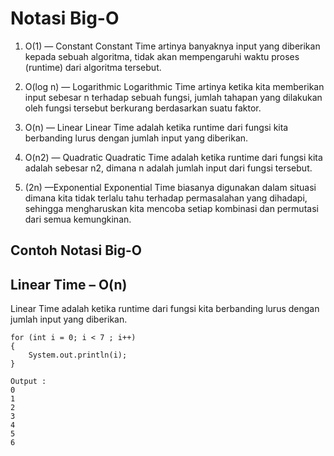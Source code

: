 # __Notasi Big-O__
1. O(1) — Constant 
Constant Time artinya banyaknya input yang diberikan kepada sebuah algoritma, tidak akan mempengaruhi waktu proses (runtime) dari algoritma tersebut.

2. O(log n) — Logarithmic
 Logarithmic Time artinya ketika kita memberikan input sebesar n terhadap sebuah fungsi, jumlah tahapan yang dilakukan oleh fungsi tersebut berkurang berdasarkan suatu faktor.

3. O(n) — Linear
Linear Time adalah ketika runtime dari fungsi kita berbanding lurus dengan jumlah input yang diberikan.

4. O(n2) — Quadratic
Quadratic Time adalah ketika runtime dari fungsi kita adalah sebesar n2, dimana n adalah jumlah input dari fungsi tersebut.

5. (2n) —Exponential
Exponential Time biasanya digunakan dalam situasi dimana kita tidak terlalu tahu terhadap permasalahan yang dihadapi, sehingga mengharuskan kita mencoba setiap kombinasi dan permutasi dari semua kemungkinan.

## **Contoh Notasi Big-O**
**Linear Time – O(n)**
---
Linear Time adalah ketika runtime dari fungsi kita berbanding lurus dengan jumlah input yang diberikan.
```
for (int i = 0; i < 7 ; i++) 
{
    System.out.println(i);
}
```
```
Output :
0
1
2
3
4
5
6
```
